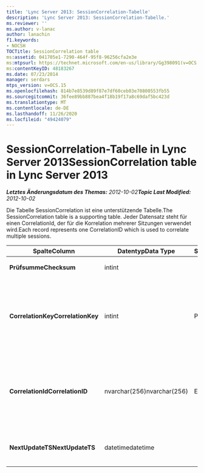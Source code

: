 ```yaml
---
title: 'Lync Server 2013: SessionCorrelation-Tabelle'
description: 'Lync Server 2013: SessionCorrelation-Tabelle.'
ms.reviewer: ''
ms.author: v-lanac
author: lanachin
f1.keywords:
- NOCSH
TOCTitle: SessionCorrelation table
ms:assetid: 041705e1-7290-464f-95f8-96256cfa2e3e
ms:mtpsurl: https://technet.microsoft.com/en-us/library/Gg398091(v=OCS.15)
ms:contentKeyID: 48183267
ms.date: 07/23/2014
manager: serdars
mtps_version: v=OCS.15
ms.openlocfilehash: 814b7e8539d89f87e7df60ceb03e70800553fb55
ms.sourcegitcommit: 36fee89bb887bea4f18b19f17a8c69daf5bc423d
ms.translationtype: MT
ms.contentlocale: de-DE
ms.lasthandoff: 11/26/2020
ms.locfileid: "49424079"
---
```

# <a name="sessioncorrelation-table-in-lync-server-2013"></a><span data-ttu-id="869fc-103">SessionCorrelation-Tabelle in Lync Server 2013</span><span class="sxs-lookup"><span data-stu-id="869fc-103">SessionCorrelation table in Lync Server 2013</span></span>

<div data-xmlns="http://www.w3.org/1999/xhtml">

<div class="topic" data-xmlns="http://www.w3.org/1999/xhtml" data-msxsl="urn:schemas-microsoft-com:xslt" data-cs="https://msdn.microsoft.com/">

<div data-asp="https://msdn2.microsoft.com/asp">



</div>

<div id="mainSection">

<div id="mainBody"><span data-ttu-id="869fc-104">

<span> </span></span><span class="sxs-lookup"><span data-stu-id="869fc-104">

<span> </span></span></span>

<span data-ttu-id="869fc-105">_**Letztes Änderungsdatum des Themas:** 2012-10-02_</span><span class="sxs-lookup"><span data-stu-id="869fc-105">_**Topic Last Modified:** 2012-10-02_</span></span>

<span data-ttu-id="869fc-106">Die Tabelle SessionCorrelation ist eine unterstützende Tabelle.</span><span class="sxs-lookup"><span data-stu-id="869fc-106">The SessionCorrelation table is a supporting table.</span></span> <span data-ttu-id="869fc-107">Jeder Datensatz steht für einen CorrelationId, der für die Korrelation mehrerer Sitzungen verwendet wird.</span><span class="sxs-lookup"><span data-stu-id="869fc-107">Each record represents one CorrelationID which is used to correlate multiple sessions.</span></span>


<table>
<colgroup>
<col style="width: 25%" />
<col style="width: 25%" />
<col style="width: 25%" />
<col style="width: 25%" />
</colgroup>
<thead>
<tr class="header">
<th><span data-ttu-id="869fc-108"><strong>Spalte</strong></span><span class="sxs-lookup"><span data-stu-id="869fc-108"><strong>Column</strong></span></span></th>
<th><span data-ttu-id="869fc-109"><strong>Datentyp</strong></span><span class="sxs-lookup"><span data-stu-id="869fc-109"><strong>Data Type</strong></span></span></th>
<th><span data-ttu-id="869fc-110"><strong>Schlüssel/Index</strong></span><span class="sxs-lookup"><span data-stu-id="869fc-110"><strong>Key/Index</strong></span></span></th>
<th><span data-ttu-id="869fc-111"><strong>Details</strong></span><span class="sxs-lookup"><span data-stu-id="869fc-111"><strong>Details</strong></span></span></th>
</tr>
</thead>
<tbody>
<tr class="odd">
<td><p><span data-ttu-id="869fc-112"><strong>Prüfsumme</strong></span><span class="sxs-lookup"><span data-stu-id="869fc-112"><strong>Checksum</strong></span></span></p></td>
<td><p><span data-ttu-id="869fc-113">int</span><span class="sxs-lookup"><span data-stu-id="869fc-113">int</span></span></p></td>
<td></td>
<td></td>
</tr>
<tr class="even">
<td><p><span data-ttu-id="869fc-114"><strong>CorrelationKey</strong></span><span class="sxs-lookup"><span data-stu-id="869fc-114"><strong>CorrelationKey</strong></span></span></p></td>
<td><p><span data-ttu-id="869fc-115">int</span><span class="sxs-lookup"><span data-stu-id="869fc-115">int</span></span></p></td>
<td><p><span data-ttu-id="869fc-116">Primary</span><span class="sxs-lookup"><span data-stu-id="869fc-116">Primary</span></span></p></td>
<td><p><span data-ttu-id="869fc-117">Eindeutige Nummer, die diesen A/V-Konferenz Server kennzeichnet.</span><span class="sxs-lookup"><span data-stu-id="869fc-117">Unique number identifying this A/V Conferencing Server.</span></span></p></td>
</tr>
<tr class="odd">
<td><p><span data-ttu-id="869fc-118"><strong>CorrelationId</strong></span><span class="sxs-lookup"><span data-stu-id="869fc-118"><strong>CorrelationID</strong></span></span></p></td>
<td><p><span data-ttu-id="869fc-119">nvarchar(256)</span><span class="sxs-lookup"><span data-stu-id="869fc-119">nvarchar(256)</span></span></p></td>
<td><p><span data-ttu-id="869fc-120">Eindeutigen</span><span class="sxs-lookup"><span data-stu-id="869fc-120">Unique</span></span></p></td>
<td><p><span data-ttu-id="869fc-121">Für Sitzungen, die korreliert sind, gibt es dieselbe Korrelations-ID.</span><span class="sxs-lookup"><span data-stu-id="869fc-121">Sessions that are correlated will have the same correlation ID.</span></span></p></td>
</tr>
<tr class="even">
<td><p><span data-ttu-id="869fc-122"><strong>NextUpdateTS</strong></span><span class="sxs-lookup"><span data-stu-id="869fc-122"><strong>NextUpdateTS</strong></span></span></p></td>
<td><p><span data-ttu-id="869fc-123">datetime</span><span class="sxs-lookup"><span data-stu-id="869fc-123">datetime</span></span></p></td>
<td><p> </p></td>
<td><p><span data-ttu-id="869fc-124">Nur für interne Verwendung.</span><span class="sxs-lookup"><span data-stu-id="869fc-124">For internal use only.</span></span></p></td>
</tr>
</tbody>
</table><span data-ttu-id="869fc-125">


</div>

<span> </span>

</div>

</div>

</span><span class="sxs-lookup"><span data-stu-id="869fc-125">


</div>

<span> </span>

</div>

</div>

</span></span></div>

